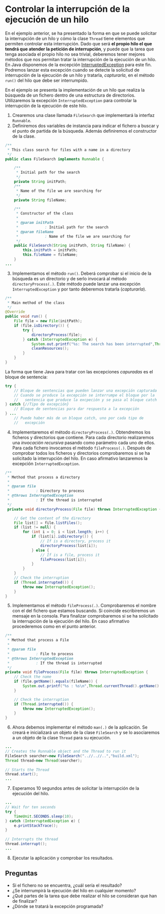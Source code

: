 # Controlar la interrupción de la ejecución de un hilo

En el ejemplo anterior, se ha presentado la forma en que se puede solicitar la interrupción de un hilo y cómo la clase `Thread` tiene elementos que permiten controlar esta interrupción. Dado que será **el propio hilo el que tendrá que atender la petición de interrupción**, y puede que la tarea que tenga asociada el propio hilo no sea trivial, deberemos tener mejores métodos que nos permitan tratar la interrupción de la ejecución de un hilo. En Java disponemos de la excepción [InterruptedException](https://docs.oracle.com/javase/8/docs/api/java/lang/InterruptedException.html) para este fin. Podremos lanzar esta excepción cuando se detecte la solicitud de interrupción de la ejecución de un hilo y tratarla, *capturarla*,  en el método `run()` del hilo que debe ser interrumpido.

En el ejemplo se presenta la implementación de un hilo que realiza la búsqueda de un fichero dentro de una estructura de directorios. Utilizaremos la excepción `InterruptedException` para controlar la interrupción de la ejecución de este hilo.

1. Crearemos una clase llamada `FileSearch` que implementará la interfaz `Runnable`.
2. Definiremos dos variables de instancia para indicar el fichero a buscar y el punto de partida de la búsqueda. Además definiremos el constructor de la clase.

```java
/**
 * This class search for files with a name in a directory
 */
public class FileSearch implements Runnable {

    /**
     * Initial path for the search
     */
    private String initPath;
    /**
     * Name of the file we are searching for
     */
    private String fileName;

    /**
     * Constructor of the class
     * 
     * @param initPath
     *            : Initial path for the search
     * @param fileName
     *            : Name of the file we are searching for
     */
    public FileSearch(String initPath, String fileName) {
        this.initPath = initPath;
        this.fileName = fileName;
    }
...
```

3. Implementamos el método `run()`. Deberá comprobar si el inicio de la búsqueda es un directorio y de serlo invocará al método `directoryProcess(.)`. Este método puede lanzar una excepción `InterruptedException` y por tanto deberemos tratarla (*capturarla*).

```java
/**
 * Main method of the class
 */
@Override
public void run() {
    File file = new File(initPath);
    if (file.isDirectory()) {
        try {
            directoryProcess(file);
        } catch (InterruptedException e) {
            System.out.printf("%s: The search has been interrupted",Thread.currentThread().getName());
            cleanResources();
        }
    }
}
```

La forma que tiene Java para tratar con las excepciones *capuradas* es el bloque de sentencia:

```java
try {
    // Bloque de sentencias que pueden lanzar una excepción capturada
    // Cuando se produce la excepción se interrumpe el bloque por la
    //   sentencia que produce la excpeción y se pasa al bloque catch
} catch {//Tipo de excepción}
    // Bloque de sentencias para dar respuesta a la excepción
} ... 
    // Puede haber más de un bloque catch, uno por cada tipo de
    //   excepción 
```

4. Implementaremos el método `directoryProcess(.)`. Obtendremos los ficheros y directorios que contiene. Para cada directorio realizaremos una *invocación recursiva* pasando como parámetro cada uno de ellos. Para cada fichero invocamos el método `fileProcess(.)`. Después de comprobar todos los ficheros y directorios comprobaremos si se ha solicitado la interrupción del hilo. En caso afirmativo lanzaremos la excepción `InterruptedException`.

```java
/**
 * Method that process a directory
 * 
 * @param file
 *            : Directory to process
 * @throws InterruptedException
 *            : If the thread is interrupted
 */
 private void directoryProcess(File file) throws InterruptedException {

    // Get the content of the directory
    File list[] = file.listFiles();
    if (list != null) {
        for (int i = 0; i < list.length; i++) {
            if (list[i].isDirectory()) {
                // If is a directory, process it
                directoryProcess(list[i]);
            } else {
                // If is a file, process it
                fileProcess(list[i]);
            }
        }
    }
    // Check the interruption
    if (Thread.interrupted()) {
        throw new InterruptedException();
    }
}
```

5. Implementamos el método `fileProcess(.)`. Comprobaremos el nombre con el del fichero que estamos buscando. Si coincide escribiremos un mensaje en la consola. Para finalizar comprobaremos si se ha solicitado la interrupción de la ejecución del hilo. En caso afirmativo procederemos como en el punto anterior.

```java
/**
 * Method that process a File
 * 
 * @param file
 *            : File to process
 * @throws InterruptedException
 *            : If the thread is interrupted
 */
private void fileProcess(File file) throws InterruptedException {
    // Check the name
    if (file.getName().equals(fileName)) {
        System.out.printf("%s : %s\n",Thread.currentThread().getName() ,file.getAbsolutePath());
    }

    // Check the interruption
    if (Thread.interrupted()) {
        throw new InterruptedException();
    }
}
```

6. Ahora debemos implementar el método `man(.)` de la aplicación. Se creará e inicializará un objeto de la clase `FileSearch` y se lo asociaremos a un objeto de la clase `Thread` para su ejecución.

```java
...
// Creates the Runnable object and the Thread to run it
FileSearch searcher=new FileSearch("..//..//..","build.xml");
Thread thread=new Thread(searcher);
		
// Starts the Thread
thread.start();
...
```

7. Esperamos 10 segundos antes de solicitar la interrupción de la ejecución del hilo.

```java
...
// Wait for ten seconds
try {
    TimeUnit.SECONDS.sleep(10);
} catch (InterruptedException e) {
    e.printStackTrace();
}
		
// Interrupts the thread
thread.interrupt();
...
```

8. Ejecutar la aplicación y comprobar los resultados.

## Preguntas

-   Si el fichero no se encuentra, ¿cuál sería el resultado?    
-   ¿Se interrumpirá la ejecución del hilo en cualquier momento?
-   ¿Qué partes de la tarea que debe realizar el hilo se consideran que han de finalizar?
-   ¿Dónde se tratará la excepción programada?
<!--stackedit_data:
eyJoaXN0b3J5IjpbMTE4ODAyNzQ3OSwtMzQxNDI5NTA2XX0=
-->